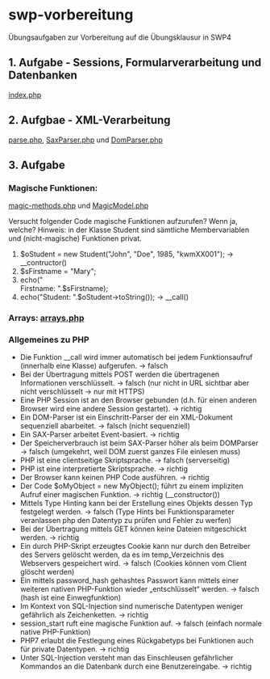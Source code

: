 # swp-vorbereitung
Übungsaufgaben zur Vorbereitung auf die Übungsklausur in SWP4

## 1. Aufgabe - Sessions, Formularverarbeitung und Datenbanken
[index.php](https://github.com/jk-oster/swp-vorbereitung/blob/master/index.php)
## 2. Aufgbae - XML-Verarbeitung
[parse.php](https://github.com/jk-oster/swp-vorbereitung/blob/master/parse.php), [SaxParser.php](https://github.com/jk-oster/swp-vorbereitung/blob/master/SaxParser.php) und [DomParser.php](https://github.com/jk-oster/swp-vorbereitung/blob/master/DomParser.php)

## 3. Aufgabe
### Magische Funktionen: 
[magic-methods.php](https://github.com/jk-oster/swp-vorbereitung/blob/master/magic-methods.php) und [MagicModel.php](https://github.com/jk-oster/swp-vorbereitung/blob/master/MagicModel.php)


Versucht folgender Code magische Funktionen aufzurufen? Wenn ja, welche? Hinweis: in der Klasse Student sind sämtliche
Membervariablen und (nicht-magische) Funktionen privat. 
1. $oStudent = new Student("John", "Doe", 1985, "kwmXX001"); -> __contructor()
2. $sFirstname = "Mary";
3. echo("</br>Firstname: ".$sFirstname);
4. echo("Student: ".$oStudent->toString()); -> __call()


### Arrays: [arrays.php](https://github.com/jk-oster/swp-vorbereitung/blob/master/arrays.php)

### Allgemeines zu PHP
- Die Funktion __call wird immer automatisch bei jedem Funktionsaufruf (innerhalb eine Klasse) aufgerufen. -> falsch
- Bei der Übertragung mittels POST werden die übertragenen Informationen verschlüsselt. -> falsch (nur nicht in URL sichtbar aber nicht verschlüsselt -> nur mit HTTPS)
- Eine PHP Session ist an den Browser gebunden (d.h. für einen anderen Browser wird eine andere Session gestartet). -> richtig
- Ein DOM-Parser ist ein Einschritt-Parser der ein XML-Dokument sequenziell abarbeitet. -> falsch (nicht sequenziell)
- Ein SAX-Parser arbeitet Event-basiert. -> richtig
- Der Speicherverbrauch ist beim SAX-Parser höher als beim DOMParser -> falsch (umgekehrt, weil DOM zuerst ganzes File einlesen muss)
- PHP ist eine clientseitige Skriptsprache. -> falsch (serverseitig)
- PHP ist eine interpretierte Skriptsprache. -> richtig
- Der Browser kann keinen PHP Code ausführen. -> richtig
- Der Code $oMyObject = new MyObject(); führt zu einem impliziten Aufruf einer magischen Funktion. -> richtig (__constructor())
- Mittels Type Hinting kann bei der Erstellung eines Objekts dessen Typ festgelegt werden.  -> falsch (Type Hints bei Funktionsparameter veranlassen php den Datentyp zu prüfen und Fehler zu werfen)
- Bei der Übertragung mittels GET können keine Dateien mitgeschickt werden. -> richtig
- Ein durch PHP-Skript erzeugtes Cookie kann nur durch den Betreiber des Servers gelöscht werden, da es im temp_Verzeichnis des Webservers gespeichert wird. -> falsch (Cookies können vom Client glöscht werden)
- Ein mittels password_hash gehashtes Passwort kann mittels einer weiteren nativen PHP-Funktion wieder „entschlüsselt“ werden. -> falsch (hash ist eine Einwegfunktion)
- Im Kontext von SQL-Injection sind numerische Datentypen weniger gefährlich als Zeichenketten. -> richtig
- session_start ruft eine magische Funktion auf. -> falsch (einfach normale native PHP-Funktion)
- PHP7 erlaubt die Festlegung eines Rückgabetyps bei Funktionen auch für private Datentypen. -> richtig
- Unter SQL-Injection versteht man das Einschleusen gefährlicher Kommandos an die Datenbank durch eine Benutzereingabe. -> richtig
